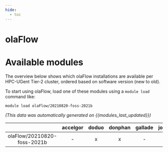 ```yaml
---
hide:
  - toc
---
```


olaFlow
=======

# Available modules


The overview below shows which olaFlow installations are available per HPC-UGent Tier-2 cluster, ordered based on software version (new to old).

To start using olaFlow, load one of these modules using a `module load` command like:

```shell
module load olaFlow/20210820-foss-2021b
```

*(This data was automatically generated on {{modules_last_updated}})*  

| |accelgor|doduo|donphan|gallade|joltik|shinx|
| :---: | :---: | :---: | :---: | :---: | :---: | :---: |
|olaFlow/20210820-foss-2021b|-|x|x|-|-|-|
